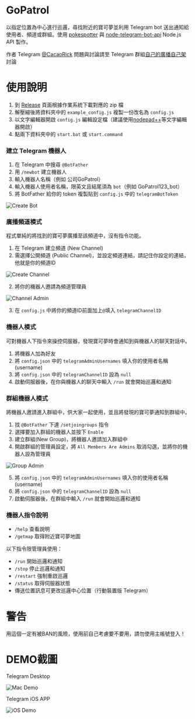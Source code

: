 # GoPatrol
以指定位置為中心進行巡邏，尋找附近的寶可夢並利用 Telegram bot 送出通知給使用者、頻道或群組。使用 [pokespotter](https://github.com/brentschooley/pokespotter) 與 [node-telegram-bot-api](https://github.com/yagop/node-telegram-bot-api) Node.js API 製作。

作者 Telegram [@CacaoRick](http://telegram.me/CacaoRick)
問題與討論請至 Telegram 群組[自己的廣播自己架](https://telegram.me/joinchat/DoTGVEFiQS0UGIg8atBTWw)討論

# 使用說明
1. 到 [Release](https://github.com/CacaoRick/GoPatrol/releases) 頁面根據作業系統下載對應的 zip 檔
2. 解壓縮後將資料夾中的 `example_config.js` 複製一份改名為 `config.js`
4. 以文字編輯器開啟 `config.js` 編輯設定檔（建議使用[nodepad++](https://notepad-plus-plus.org/download/v6.9.2.html)等文字編輯器開啟）
5. 點兩下資料夾中的 `start.bat` 或 `start.command`

### 建立 Telegram 機器人
1. 在 Telegram 中搜尋 `@BotFather`
2. 用 `/newbot` 建立機器人
3. 輸入機器人名稱（例如 公司GoPatrol）
4. 輸入機器人使用者名稱，限英文且結尾須為 `bot`（例如 GoPatrol123_bot）
5. 將 BotFather 給你的 token 複製貼到 `config.js` 中的 `telegramBotToken`

![Create Bot](tutorial/bot.png)

### 廣播頻道模式
程式單純的將找到的寶可夢廣播至該頻道中，沒有指令功能。

1. 在 Telegram 建立頻道 (New Channel)
2. 需選擇公開頻道 (Public Channel)，並設定頻道連結，請記住你設定的連結，他就是你的頻道ID

![Create Channel](tutorial/channel.png)

2. 將你的機器人邀請為頻道管理員

![Channel Admin](tutorial/channel_admin.png)

3. 在 `config.js` 中將你的頻道ID前面加上`@`填入 `telegramChannelID`

### 機器人模式
可對機器人下指令來操控伺服器，發現寶可夢時會通知到與機器人的聊天對話中。

1. 將機器人加為好友
2. 將 `config.json` 中的 `telegramAdminUsernames` 填入你的使用者名稱(username)
3. 將 `config.json` 中的 `telegramChannelID` 設為 `null`
4. 啟動伺服器後，在你與機器人的聊天中輸入 `/run` 就會開始巡邏和通知

### 群組機器人模式
將機器人邀請進入群組中，供大家一起使用，並且將發現的寶可夢通知到群組中。

1. 找 `@BotFather` 下達 `/setjoingroups` 指令
2. 選擇要加入群組的機器人並按下 `Enable`
3. 建立群組(New Group)，將機器人邀請加入群組中
4. 開啟群組的管理員設定，將 `All Members Are Admins` 取消勾選，並將你的機器人設為管理員

![Group Admin](tutorial/group_admin.png)

5. 將 `config.json` 中的 `telegramAdminUsernames` 填入你的使用者名稱(username)
6. 將 `config.json` 中的 `telegramChannelID` 設為 `null`
7. 啟動伺服器後，在群組中輸入 `/run` 就會開始巡邏和通知

### 機器人指令說明

- `/help` 查看說明
- `/getmap` 取得附近寶可夢地圖

以下指令限管理員使用：

- `/run` 開始巡邏和通知
- `/stop` 停止巡邏和通知
- `/restart` 強制重啟巡邏
- `/status` 取得伺服器狀態
- 傳送位置訊息可更改巡邏中心位置（行動裝置版 Telegram）

# 警告
用這個一定有被BAN的風險，使用前自己考慮要不要用，請勿使用主帳號登入！

# DEMO截圖
Telegram Desktop

![Mac Demo](screenshot/MacDemo.png)

Telegram iOS APP

![iOS Demo](screenshot/iOSDemo.png)